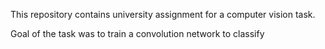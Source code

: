 This repository contains university assignment for a computer vision task.

Goal of the task was to train a convolution network to classify 
